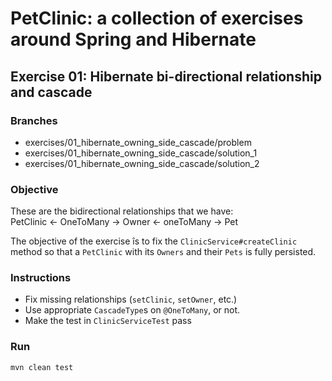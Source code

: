
# PetClinic: a collection of exercises around Spring and Hibernate


## Exercise 01: Hibernate bi-directional relationship and cascade 

### Branches
- exercises/01_hibernate_owning_side_cascade/problem
- exercises/01_hibernate_owning_side_cascade/solution_1
- exercises/01_hibernate_owning_side_cascade/solution_2

### Objective

These are the bidirectional relationships that we have: <br />
  PetClinic <- OneToMany -> Owner <- oneToMany -> Pet
  
The objective of the exercise îs to fix the `ClinicService#createClinic` method so that a `PetClinic` with its `Owners` and their `Pets` is fully persisted.

### Instructions

- Fix missing relationships (`setClinic`, `setOwner`, etc.)
- Use appropriate `CascadeType`s on `@OneToMany`, or not.
- Make the test in `ClinicServiceTest` pass

### Run

```bash
mvn clean test
```

